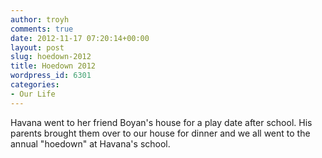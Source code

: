 ```yaml
---
author: troyh
comments: true
date: 2012-11-17 07:20:14+00:00
layout: post
slug: hoedown-2012
title: Hoedown 2012
wordpress_id: 6301
categories:
- Our Life
---
```


Havana went to her friend Boyan's house for a play date after school. His parents brought them over to our house for dinner and we all went to the annual "hoedown" at Havana's school.
